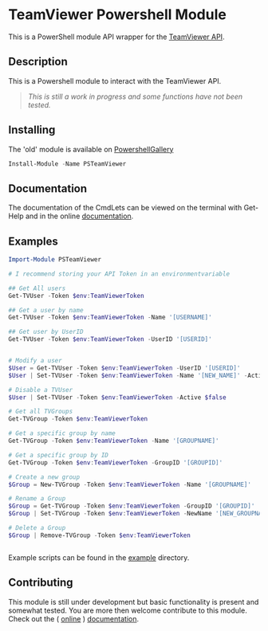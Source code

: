 # TeamViewer Powershell Module

<!--
[![Build status](https://ci.appveyor.com/api/projects/status/1n8li43y0b2aydru?svg=true)](https://ci.appveyor.com/project/Marcuzzo/psteamviewer)
[![Documentation Status](https://readthedocs.org/projects/psteamviewer/badge/?version=latest)](http://psteamviewer.readthedocs.io/en/latest/?badge=latest)
-->

This is a PowerShell module API wrapper for the [TeamViewer API](https://integrate.teamviewer.com/en/develop/api/).

## Description

This is a Powershell module to interact with the TeamViewer API.  
> *This is still a work in progress and some functions have not been tested.*

## Installing

The 'old' module is available on [PowershellGallery](https://www.powershellgallery.com/packages/PSTeamViewer)

```powershell
Install-Module -Name PSTeamViewer
```

## Documentation

The documentation of the CmdLets can be viewed on the terminal with Get-Help and in the online [documentation](http://psteamviewer.readthedocs.io/en/latest/).

## Examples

```powershell
Import-Module PSTeamViewer

# I recommend storing your API Token in an environmentvariable

## Get All users
Get-TVUser -Token $env:TeamViewerToken

## Get a user by name
Get-TVUser -Token $env:TeamViewerToken -Name '[USERNAME]'

## Get user by UserID
Get-TVUser -Token $env:TeamViewerToken -UserID '[USERID]'


# Modify a user
$User = Get-TVUser -Token $env:TeamViewerToken -UserID '[USERID]'
$User | Set-TVUser -Token $env:TeamViewerToken -Name '[NEW_NAME]' -Active $false

# Disable a TVUser
$User | Set-TVUser -Token $env:TeamViewerToken -Active $false

# Get all TVGroups
Get-TVGroup -Token $env:TeamViewerToken

# Get a specific group by name
Get-TVGroup -Token $env:TeamViewerToken -Name '[GROUPNAME]'

# Get a specific group by ID
Get-TVGroup -Token $env:TeamViewerToken -GroupID '[GROUPID]'

# Create a new group
$Group = New-TVGroup -Token $env:TeamViewerToken -Name '[GROUPNAME]'

# Rename a Group
$Group = Get-TVGroup -Token $env:TeamViewerToken -GroupID '[GROUPID]'
$Group | Set-TVGroup -Token $env:TeamViewerToken -NewName '[NEW_GROUPNAME]'

# Delete a Group
$Group | Remove-TVGroup -Token $env:TeamViewerToken



```

Example scripts can be found in the [example](./example) directory.

## Contributing

This module is still under development but basic functionality is present and somewhat tested.
You are more then welcome contribute to this module. Check out the ( [online](http://psteamviewer.readthedocs.io/en/latest/) ) [documentation](./docs).
